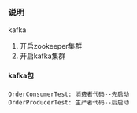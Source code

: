 ### 说明
kafka
1. 开启zookeeper集群
2. 开启kafka集群

#### kafka包
    OrderConsumerTest: 消费者代码--先启动
    OrderProducerTest: 生产者代码--后启动